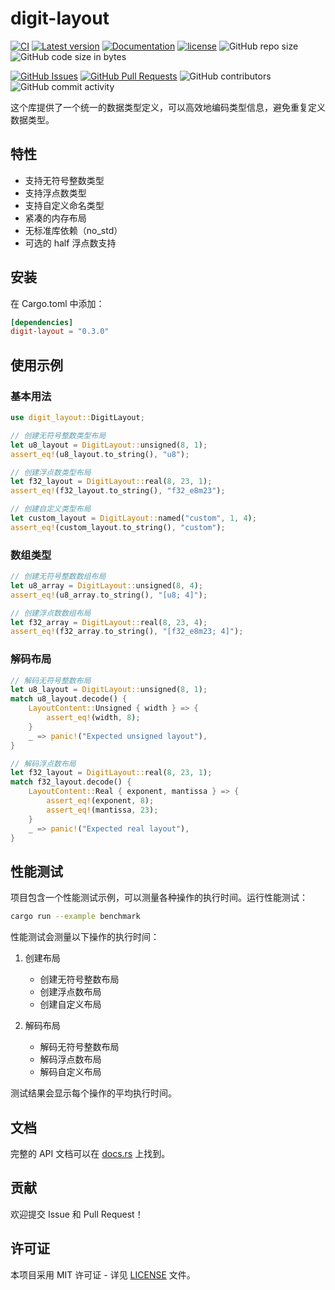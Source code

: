 ﻿# digit-layout

[![CI](https://github.com/InfiniTensor/digit-layout/actions/workflows/build.yml/badge.svg?branch=main)](https://github.com/InfiniTensor/digit-layout/actions)
[![Latest version](https://img.shields.io/crates/v/digit-layout.svg)](https://crates.io/crates/digit-layout)
[![Documentation](https://docs.rs/digit-layout/badge.svg)](https://docs.rs/digit-layout)
[![license](https://img.shields.io/github/license/InfiniTensor/digit-layout)](https://mit-license.org/)
![GitHub repo size](https://img.shields.io/github/repo-size/InfiniTensor/digit-layout)
![GitHub code size in bytes](https://img.shields.io/github/languages/code-size/InfiniTensor/digit-layout)

[![GitHub Issues](https://img.shields.io/github/issues/InfiniTensor/digit-layout)](https://github.com/InfiniTensor/digit-layout/issues)
[![GitHub Pull Requests](https://img.shields.io/github/issues-pr/InfiniTensor/digit-layout)](https://github.com/InfiniTensor/digit-layout/pulls)
![GitHub contributors](https://img.shields.io/github/contributors/InfiniTensor/digit-layout)
![GitHub commit activity](https://img.shields.io/github/commit-activity/m/InfiniTensor/digit-layout)

这个库提供了一个统一的数据类型定义，可以高效地编码类型信息，避免重复定义数据类型。

## 特性

- 支持无符号整数类型
- 支持浮点数类型
- 支持自定义命名类型
- 紧凑的内存布局
- 无标准库依赖（no_std）
- 可选的 half 浮点数支持

## 安装

在 Cargo.toml 中添加：

```toml
[dependencies]
digit-layout = "0.3.0"
```

## 使用示例

### 基本用法

```rust
use digit_layout::DigitLayout;

// 创建无符号整数类型布局
let u8_layout = DigitLayout::unsigned(8, 1);
assert_eq!(u8_layout.to_string(), "u8");

// 创建浮点数类型布局
let f32_layout = DigitLayout::real(8, 23, 1);
assert_eq!(f32_layout.to_string(), "f32_e8m23");

// 创建自定义类型布局
let custom_layout = DigitLayout::named("custom", 1, 4);
assert_eq!(custom_layout.to_string(), "custom");
```

### 数组类型

```rust
// 创建无符号整数数组布局
let u8_array = DigitLayout::unsigned(8, 4);
assert_eq!(u8_array.to_string(), "[u8; 4]");

// 创建浮点数数组布局
let f32_array = DigitLayout::real(8, 23, 4);
assert_eq!(f32_array.to_string(), "[f32_e8m23; 4]");
```

### 解码布局

```rust
// 解码无符号整数布局
let u8_layout = DigitLayout::unsigned(8, 1);
match u8_layout.decode() {
    LayoutContent::Unsigned { width } => {
        assert_eq!(width, 8);
    }
    _ => panic!("Expected unsigned layout"),
}

// 解码浮点数布局
let f32_layout = DigitLayout::real(8, 23, 1);
match f32_layout.decode() {
    LayoutContent::Real { exponent, mantissa } => {
        assert_eq!(exponent, 8);
        assert_eq!(mantissa, 23);
    }
    _ => panic!("Expected real layout"),
}
```

## 性能测试

项目包含一个性能测试示例，可以测量各种操作的执行时间。运行性能测试：

```bash
cargo run --example benchmark
```

性能测试会测量以下操作的执行时间：

1. 创建布局
   - 创建无符号整数布局
   - 创建浮点数布局
   - 创建自定义布局

2. 解码布局
   - 解码无符号整数布局
   - 解码浮点数布局
   - 解码自定义布局

测试结果会显示每个操作的平均执行时间。

## 文档

完整的 API 文档可以在 [docs.rs](https://docs.rs/digit-layout) 上找到。

## 贡献

欢迎提交 Issue 和 Pull Request！

## 许可证

本项目采用 MIT 许可证 - 详见 [LICENSE](LICENSE) 文件。
